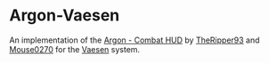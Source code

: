 # Argon-Vaesen
An implementation of the [Argon - Combat HUD](https://foundryvtt.com/packages/enhancedcombathud) by [TheRipper93](https://theripper93.com/) and [Mouse0270](https://github.com/mouse0270) for the [Vaesen](https://foundryvtt.com/packages/vaesen) system.
